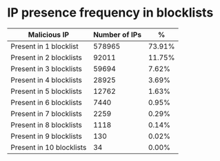 # IP presence frequency in blocklists
| Malicious IP | Number of IPs | % |
|----|----|----|
| Present in 1 blocklist | 578965 | 73.91% |
| Present in 2 blocklists | 92011 | 11.75% |
| Present in 3 blocklists | 59694 | 7.62% |
| Present in 4 blocklists | 28925 | 3.69% |
| Present in 5 blocklists | 12762 | 1.63% |
| Present in 6 blocklists | 7440 | 0.95% |
| Present in 7 blocklists | 2259 | 0.29% |
| Present in 8 blocklists | 1118 | 0.14% |
| Present in 9 blocklists | 130 | 0.02% |
| Present in 10 blocklists | 34 | 0.00% |
